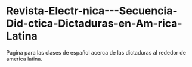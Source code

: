 # Revista-Electr-nica---Secuencia-Did-ctica-Dictaduras-en-Am-rica-Latina
Pagina para las clases de español acerca de las dictaduras al rededor de america latina.
